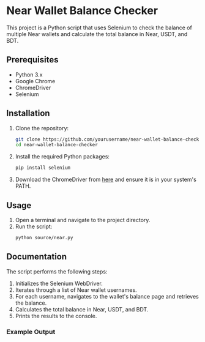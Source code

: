# Near Wallet Balance Checker

This project is a Python script that uses Selenium to check the balance of multiple Near wallets and calculate the total balance in Near, USDT, and BDT.

## Prerequisites

- Python 3.x
- Google Chrome
- ChromeDriver
- Selenium

## Installation

1. Clone the repository:
    ```sh
    git clone https://github.com/yourusername/near-wallet-balance-checker.git
    cd near-wallet-balance-checker
    ```

2. Install the required Python packages:
    ```sh
    pip install selenium
    ```

3. Download the ChromeDriver from [here](https://sites.google.com/a/chromium.org/chromedriver/downloads) and ensure it is in your system's PATH.

## Usage

1. Open a terminal and navigate to the project directory.
2. Run the script:
    ```sh
    python source/near.py
    ```

## Documentation

The script performs the following steps:

1. Initializes the Selenium WebDriver.
2. Iterates through a list of Near wallet usernames.
3. For each username, navigates to the wallet's balance page and retrieves the balance.
4. Calculates the total balance in Near, USDT, and BDT.
5. Prints the results to the console.

### Example Output
